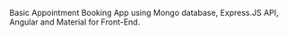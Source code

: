 Basic Appointment Booking App using Mongo database, Express.JS API, Angular and Material for Front-End.
